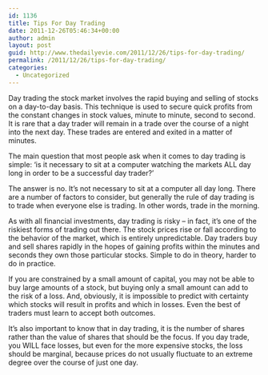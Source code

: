 ```yaml
---
id: 1136
title: Tips For Day Trading
date: 2011-12-26T05:46:34+00:00
author: admin
layout: post
guid: http://www.thedailyevie.com/2011/12/26/tips-for-day-trading/
permalink: /2011/12/26/tips-for-day-trading/
categories:
  - Uncategorized
---
```

Day trading the stock market involves the rapid buying and selling of stocks on a day-to-day basis. This technique is used to secure quick profits from the constant changes in stock values, minute to minute, second to second. It is rare that a day trader will remain in a trade over the course of a night into the next day. These trades are entered and exited in a matter of minutes. 

The main question that most people ask when it comes to day trading is simple: ‘is it necessary to sit at a computer watching the markets ALL day long in order to be a successful day trader?’

The answer is no. It’s not necessary to sit at a computer all day long. There are a number of factors to consider, but generally the rule of day trading is to trade when everyone else is trading. In other words, trade in the morning.

As with all financial investments, day trading is risky – in fact, it’s one of the riskiest forms of trading out there. The stock prices rise or fall according to the behavior of the market, which is entirely unpredictable. Day traders buy and sell shares rapidly in the hopes of gaining profits within the minutes and seconds they own those particular stocks. Simple to do in theory, harder to do in practice.

If you are constrained by a small amount of capital, you may not be able to buy large amounts of a stock, but buying only a small amount can add to the risk of a loss. And, obviously, it is impossible to predict with certainty which stocks will result in profits and which in losses. Even the best of traders must learn to accept both outcomes. 

It’s also important to know that in day trading, it is the number of shares rather than the value of shares that should be the focus. If you day trade, you WILL face losses, but even for the more expensive stocks, the loss should be marginal, because prices do not usually fluctuate to an extreme degree over the course of just one day.